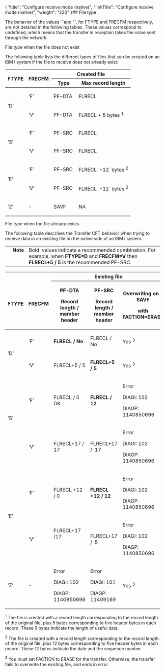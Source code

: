 {
    "title": "Configure receive mode (native)",
    "linkTitle": "Configure receive mode (native)",
    "weight": "220"
}## File type

The behavior of the values ‘’ and ‘ ’, for FTYPE and FRECFM respectively, are not detailed in the following tables. These values correspond to undefined, which means that the transfer in reception takes the value sent through the network. 

File type when the file does not exist

The following table lists the different types of files that can be created on an IBM i system if the file to receive does not already exist:

<table cellspacing="0">
   <col/>
   <col/>
   <col/>
   <col/>
   <thead>
      <tr>
<th rowspan="2">FTYPE</th>
<th rowspan="2">FRECFM</th>
<th colspan="2">Created file</th>
      </tr>
      <tr>
         <th>Type</th>
         <th>Max record length</th>
      </tr>
   </thead>
   <tbody>
      <tr>
         <td rowspan="2">
            <p>‘D’</p>
         </td>
         <td>
            <p>‘F’</p>
         </td>
         <td>
            <p>PF-DTA  </p>
         </td>
         <td>
            <p>FLRECL</p>
         </td>
      </tr>
      <tr>
         <td>
            <p>‘V’</p>
         </td>
         <td>
            <p>PF-DTA</p>
         </td>
         <td>
            <p>FLRECL + 5 bytes <sup>1</sup></p>
         </td>
      </tr>
      <tr>
         <td rowspan="2">
            <p>‘S’</p>
         </td>
         <td>
            <p>‘F’</p>
         </td>
         <td>
            <p>PF-SRC</p>
         </td>
         <td>
            <p>FLRECL</p>
         </td>
      </tr>
      <tr>
         <td>
            <p>‘V’</p>
         </td>
         <td>
            <p>PF-SRC</p>
         </td>
         <td>
            <p>FLRECL</p>
         </td>
      </tr>
      <tr>
         <td rowspan="2">
            <p>‘E’</p>
         </td>
         <td>
            <p>‘F’</p>
         </td>
         <td>
            <p>PF-SRC</p>
         </td>
         <td>
            <p>FLRECL  +12  bytes <sup>2</sup></p>
         </td>
      </tr>
      <tr>
         <td>
            <p>‘V’</p>
         </td>
         <td>
            <p>PF-SRC</p>
         </td>
         <td>
            <p>FLRECL  +12  bytes <sup>2</sup></p>
         </td>
      </tr>
      <tr>
         <td>
            <p>‘Z’</p>
         </td>
         <td>
            <p>-</p>
         </td>
         <td>
            <p>SAVF</p>
         </td>
         <td>
            <p>NA</p>
         </td>
      </tr>
   </tbody>
</table>

File type when the file already exists

The following table describes the Transfer CFT behavior when trying to receive data in an existing file on the native side of an IBM i system.

<table cellpadding="0" cellspacing="0">
   <col/>
   <col/>
   <col/>
      <tr>
         <td valign="top">         </td>
         <td valign="top"><span><b>Note</b></span>
         </td>
         <td data-mc-autonum="&lt;b&gt;Note&lt;/b&gt;" valign="top">Bold  values indicate a recommended combination. For example, when <b>FTYPE=D</b> and <b>FRECFM=V</b> then <b><b>FLRECL+5 / 5</b></b> is the recommended PF-SRC.         </td>
      </tr>
</table>

<table cellspacing="0">
   <col/>
   <col/>
   <col/>
   <col/>
   <col/>
   <thead>
      <tr>
<th rowspan="2">  FTYPE</th>
<th rowspan="2">  FRECFM</th>
<th colspan="3">Existing file</th>
      </tr>
      <tr>
         <th>
            <p>PF-DTA</p>
            <p>Record length / member header</p>
</th>
         <th>
            <p> PF-SRC</p>
            <p>Record length / member header</p>
</th>
         <th>
            <p>Overwriting on a SAVF </p>
            <p>with FACTION=ERASE</p>
</th>
      </tr>
   </thead>
   <tbody>
      <tr>
         <td rowspan="2">
            <p>‘D’</p>
         </td>
         <td>
            <p>‘F’</p>
         </td>
         <td>
            <p><b>FLRECL / No</b>
</p>
         </td>
         <td>
            <p>FLRECL / No</p>
         </td>
         <td>
            <p>Yes <sup>3</sup></p>
         </td>
      </tr>
      <tr>
         <td>
            <p>‘V’</p>
         </td>
         <td>
            <p>FLRECL+5 / 5</p>
         </td>
         <td>
            <p><b>FLRECL+5 / 5</b>
</p>
         </td>
         <td>
            <p>Yes <sup>3</sup></p>
         </td>
      </tr>
      <tr>
         <td rowspan="2">
            <p>‘S’</p>
            <p> </p>
         </td>
         <td>
            <p>‘F’</p>
         </td>
         <td>
            <p>FLRECL / 0  OK</p>
         </td>
         <td>
            <p><b>FLRECL / 12</b>
</p>
         </td>
         <td>
            <p>Error</p>
            <p>DIAGI: 102</p>
            <p>DIAGP: 1140850696</p>
         </td>
      </tr>
      <tr>
         <td>
            <p>‘V’</p>
         </td>
         <td>
            <p>FLRECL+17 /  17</p>
         </td>
         <td>
            <p>FLRECL+17 /  17</p>
         </td>
         <td>
            <p>Error</p>
            <p>DIAGI: 102</p>
            <p>DIAGP: 1140850696</p>
         </td>
      </tr>
      <tr>
         <td rowspan="2">
            <p>‘E’</p>
         </td>
         <td>
            <p>‘F’</p>
         </td>
         <td>
            <p>FLRECL +12 / 0</p>
         </td>
         <td>
            <p><b>FLRECL +12 / 12</b>
</p>
         </td>
         <td>
            <p>Error</p>
            <p>DIAGI: 102</p>
            <p>DIAGP: 1140850696</p>
         </td>
      </tr>
      <tr>
         <td>
            <p>‘V’</p>
         </td>
         <td>
            <p>FLRECL+17 /17</p>
            <p> </p>
         </td>
         <td>
            <p>FLRECL+17 /  5</p>
         </td>
         <td>
            <p>Error</p>
            <p>DIAGI: 102</p>
            <p>DIAGP: 1140850696</p>
         </td>
      </tr>
      <tr>
         <td>
            <p>‘Z’</p>
         </td>
         <td>
            <p>-</p>
         </td>
         <td>
            <p>Error</p>
            <p>DIAGI: 102</p>
            <p>DIAGP: 1140850696</p>
         </td>
         <td>
            <p>Error</p>
            <p>DIAGI: 101</p>
            <p>DIAGP: 11409169</p>
         </td>
         <td>
            <p>Yes <sup>3</sup></p>
         </td>
      </tr>
   </tbody>
</table>

<sup>1</sup> The file is created with a record length corresponding to the record length of the original file, plus 5 bytes corresponding to five header bytes in each record. These 5 bytes indicate the length of useful data.

<sup>2</sup> The file is created with a record length corresponding to the record length of the original file, plus 12 bytes corresponding to five header bytes in each record. These 12 bytes indicate the date and the sequence number.

<sup>3</sup> You must set FACTION to ERASE for the transfer. Otherwise, the transfer fails to overwrite the existing file, and ends in error.
